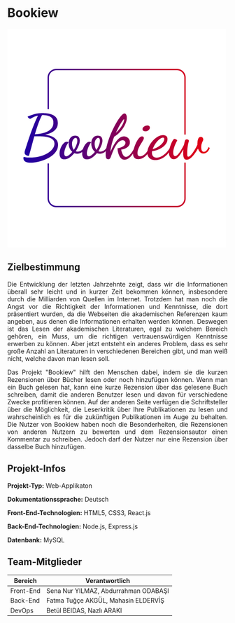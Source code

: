 # Bookiew

![Bookiew Logo](https://raw.githubusercontent.com/abodaotabashi/bookiew/master/client/src/assets/logos/logo.png?token=AOREER52RQOGEMIK7FHO7UTARZOFU)

## Zielbestimmung

<p align="justify">Die Entwicklung der letzten Jahrzehnte zeigt, dass wir die Informationen überall sehr leicht und in kurzer Zeit bekommen können, insbesondere durch die Milliarden von Quellen im Internet. Trotzdem hat man noch die Angst vor die Richtigkeit der Informationen und Kenntnisse, die dort präsentiert wurden, da die Webseiten die akademischen Referenzen kaum angeben, aus denen die Informationen erhalten werden können. Deswegen ist das Lesen der akademischen Literaturen, egal zu welchem Bereich gehören, ein Muss, um die richtigen vertrauenswürdigen Kenntnisse erwerben zu können. Aber jetzt entsteht ein anderes Problem, dass es sehr große Anzahl an Literaturen in verschiedenen Bereichen gibt, und man weiß nicht, welche davon man lesen soll. </p>

<p align="justify">Das Projekt "Bookiew" hilft den Menschen dabei, indem sie die kurzen Rezensionen über Bücher lesen oder noch hinzufügen können. Wenn man ein Buch gelesen hat, kann eine kurze Rezension über das gelesene Buch schreiben, damit die anderen Benutzer lesen und davon für verschiedene Zwecke profitieren können. Auf der anderen Seite verfügen die Schriftsteller über die Möglichkeit, die Leserkritik über Ihre Publikationen zu lesen und wahrscheinlich es für die zukünftigen Publikationen im Auge zu behalten. Die Nutzer von Bookiew haben noch die Besonderheiten, die Rezensionen von anderen Nutzern zu bewerten und dem Rezensionsautor einen Kommentar zu schreiben. Jedoch darf der Nutzer nur eine Rezension über dasselbe Buch hinzufügen.</p>

## Projekt-Infos

**Projekt-Typ:** Web-Applikaton

**Dokumentationssprache:** Deutsch 

**Front-End-Technologien:** HTML5, CSS3, React.js

**Back-End-Technologien:** Node.js, Express.js

**Datenbank:** MySQL

## Team-Mitglieder

| **Bereich** | **Verantwortlich** |
| --- | --- |
| Front-End | Sena Nur YILMAZ, Abdurrahman ODABAŞI |
| Back-End | Fatma Tuğçe AKGÜL, Mahasin ELDERVİŞ |
| DevOps | Betül BEIDAS, Nazlı ARAKI |
